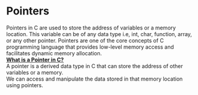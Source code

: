 # Pointers<br>
Pointers in C are used to store the address of variables or a memory location. This variable can be of any data type i.e, int, char, function, array, or any other pointer. Pointers are one of the core concepts of C programming language that provides low-level memory access and facilitates dynamic memory allocation.<br>
<b><ins>What is a Pointer in C?</b></ins><br>
A pointer is a derived data type in C that can store the address of other variables or a memory.<br> We can access and manipulate the data stored in that memory location using pointers.<br>
